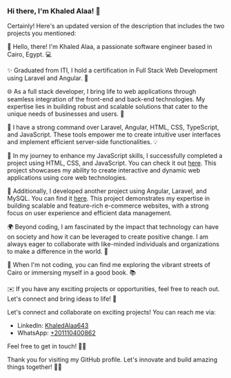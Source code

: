 ### Hi there, I'm Khaled Alaa! 👋

Certainly! Here's an updated version of the description that includes the two projects you mentioned:

👋 Hello, there! I'm Khaled Alaa, a passionate software engineer based in Cairo, Egypt. 💻

✨ Graduated from ITI, I hold a certification in Full Stack Web Development using Laravel and Angular. 🚀

🌐 As a full stack developer, I bring life to web applications through seamless integration of the front-end and back-end technologies. My expertise lies in building robust and scalable solutions that cater to the unique needs of businesses and users. 💪

🔧 I have a strong command over Laravel, Angular, HTML, CSS, TypeScript, and JavaScript. These tools empower me to create intuitive user interfaces and implement efficient server-side functionalities. 💡

🌟 In my journey to enhance my JavaScript skills, I successfully completed a project using HTML, CSS, and JavaScript. You can check it out [here](https://www.linkedin.com/posts/khaledalaa643_in-my-journey-to-enhance-my-javascript-skills-activity-7074375271461662721-oTOz?utm_source=share&utm_medium=member_desktop). This project showcases my ability to create interactive and dynamic web applications using core web technologies.

🌟 Additionally, I developed another project using Angular, Laravel, and MySQL. You can find it [here](https://www.linkedin.com/posts/khaledalaa643_ecommercewebsite-ecommerce-ecommercedevelopment-activity-7061450437471666177-aDqJ?utm_source=share&utm_medium=member_desktop). This project demonstrates my expertise in building scalable and feature-rich e-commerce websites, with a strong focus on user experience and efficient data management.

🌍 Beyond coding, I am fascinated by the impact that technology can have on society and how it can be leveraged to create positive change. I am always eager to collaborate with like-minded individuals and organizations to make a difference in the world. 🌱

🌆 When I'm not coding, you can find me exploring the vibrant streets of Cairo or immersing myself in a good book. 📚

✉️ If you have any exciting projects or opportunities, feel free to reach out. Let's connect and bring ideas to life! 🤝


Let's connect and collaborate on exciting projects! You can reach me via:

- LinkedIn: [KhaledAlaa643](https://www.linkedin.com/in/khaledalaa643/)
- WhatsApp: [+201110400862](https://wa.me/201110400862)

Feel free to get in touch! 🌟✨

Thank you for visiting my GitHub profile. Let's innovate and build amazing things together! 🚀✨
